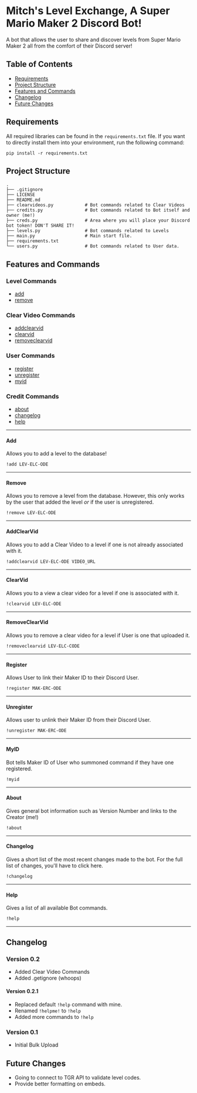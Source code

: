 # Mitch's Level Exchange, A Super Mario Maker 2 Discord Bot!

A bot that allows the user to share and discover levels from Super Mario Maker 2 all from the comfort of their Discord server! 

## Table of Contents

* [Requirements](#requirements)
* [Project Structure](#project-structure)
* [Features and Commands](#features-and-commands)
* [Changelog](#changelog)
* [Future Changes](#future-changes)

## Requirements

All required libraries can be found in the `requirements.txt` file. If you want to directly install them into your environment, run the following command:

```
pip install -r requirements.txt
```

## Project Structure

    .
    ├── .gitignore                 
    ├── LICENSE              
    ├── README.md            
    ├── clearvideos.py            # Bot commands related to Clear Videos  
    ├── credits.py                # Bot commands related to Bot itself and owner (me!)
    ├── creds.py                  # Area where you will place your Discord bot token! DON'T SHARE IT!
    ├── levels.py                 # Bot commands related to Levels
    ├── main.py                   # Main start file.
    ├── requirements.txt         
    └── users.py                  # Bot commands related to User data.

## Features and Commands

### Level Commands

* [add](#add)
* [remove](#remove)

### Clear Video Commands

* [addclearvid](#addclearvid)
* [clearvid](#clearvid)
* [removeclearvid](#removeclearvid)

### User Commands

* [register](#register)
* [unregister](#unregister)
* [myid](#myid)

### Credit Commands

* [about](#about)
* [changelog](#changelog)
* [help](#help)

---

#### Add 

Allows you to add a level to the database!

`!add LEV-ELC-ODE`

---

#### Remove

Allows you to remove a level from the database. However, this only works by the user that added the level *or* if the user is unregistered.

`!remove LEV-ELC-ODE`

---

#### AddClearVid

Allows you to add a Clear Video to a level if one is not already associated with it.

`!addclearvid LEV-ELC-ODE VIDEO_URL`

---

#### ClearVid

Allows you to a view a clear video for a level if one is associated with it.

`!clearvid LEV-ELC-ODE`

---

#### RemoveClearVid

Allows you to remove a clear video for a level if User is one that uploaded it.

`!removeclearvid LEV-ELC-CODE`

---

#### Register

Allows User to link their Maker ID to their Discord User.

`!register MAK-ERC-ODE`

---

#### Unregister

Allows user to unlink their Maker ID from their Discord User.

`!unregister MAK-ERC-ODE`

---

#### MyID

Bot tells Maker ID of User who summoned command if they have one registered.

`!myid`

---

#### About

Gives general bot information such as Version Number and links to the Creator (me!)

`!about`

---

#### Changelog

Gives a short list of the most recent changes made to the bot. For the full list of changes, you'll have to click here.

`!changelog`

---

#### Help

Gives a list of all available Bot commands.

`!help`

---

## Changelog

### Version 0.2
* Added Clear Video Commands
* Added .getignore (whoops)
#### Version 0.2.1
* Replaced default `!help` command with mine.
* Renamed `!helpme!` to `!help`
* Added more commands to `!help`

### Version 0.1
* Initial Bulk Upload

## Future Changes
* Going to connect to TGR API to validate level codes.
* Provide better formatting on embeds.
